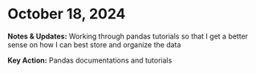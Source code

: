 # October 18, 2024

**Notes & Updates:** Working through pandas tutorials so that I get a better sense on how I can best store and organize the data

**Key Action:** Pandas documentations and tutorials